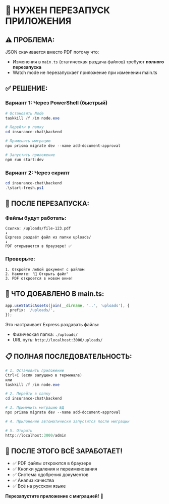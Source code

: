 # 🔄 НУЖЕН ПЕРЕЗАПУСК ПРИЛОЖЕНИЯ

## ⚠️ ПРОБЛЕМА:

JSON скачивается вместо PDF потому что:
- Изменения в `main.ts` (статическая раздача файлов) требуют **полного перезапуска**
- Watch mode не перезапускает приложение при изменении main.ts

## ✅ РЕШЕНИЕ:

### Вариант 1: Через PowerShell (быстрый)
```powershell
# Остановить Node
taskkill /f /im node.exe

# Перейти в папку
cd insurance-chat\backend

# Применить миграцию
npx prisma migrate dev --name add-document-approval

# Запустить приложение
npm run start:dev
```

### Вариант 2: Через скрипт
```powershell
cd insurance-chat\backend
.\start-fresh.ps1
```

## 🎯 ПОСЛЕ ПЕРЕЗАПУСКА:

### Файлы будут работать:
```
Ссылка: /uploads/file-123.pdf
↓
Express раздаёт файл из папки uploads/
↓
PDF открывается в браузере! ✅
```

### Проверьте:
```
1. Откройте любой документ с файлом
2. Нажмите: "📄 Открыть файл"
3. PDF откроется в новом окне!
```

## 🚀 ЧТО ДОБАВЛЕНО В main.ts:

```typescript
app.useStaticAssets(join(__dirname, '..', 'uploads'), {
  prefix: '/uploads/',
});
```

Это настраивает Express раздавать файлы:
- Физическая папка: `./uploads/`
- URL путь: `http://localhost:3000/uploads/`

## 📋 ПОЛНАЯ ПОСЛЕДОВАТЕЛЬНОСТЬ:

```powershell
# 1. Остановить приложение
Ctrl+C (если запущено в терминале)
или
taskkill /f /im node.exe

# 2. Перейти в папку
cd insurance-chat\backend

# 3. Применить миграцию БД
npx prisma migrate dev --name add-document-approval

# 4. Приложение автоматически запустится после миграции

# 5. Открыть
http://localhost:3000/admin
```

## 🎉 ПОСЛЕ ЭТОГО ВСЁ ЗАРАБОТАЕТ!

- ✅ PDF файлы откроются в браузере
- ✅ Кнопки удаления и переименования
- ✅ Система одобрения документов
- ✅ Анализ качества
- ✅ Всё на русском языке

**Перезапустите приложение с миграцией!** 🚀

